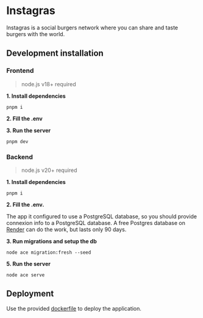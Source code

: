 # Instagras

Instagras is a social burgers network where you can share and taste burgers with the world.

## Development installation

### Frontend

> node.js v18+ required

**1. Install dependencies**

```
pnpm i
```

**2. Fill the .env**

**3. Run the server**

```
pnpm dev
```

### Backend

> node.js v20+ required

**1. Install dependencies**

```
pnpm i
```

**2. Fill the .env.**

The app it configured to use a PostgreSQL database, so you should provide connexion info to a PostgreSQL database.
A free Postgres database on [Render](https://render.com) can do the work, but lasts only 90 days.

**3. Run migrations and setup the db**

```
node ace migration:fresh --seed
```

**5. Run the server**

```
node ace serve
```

## Deployment

Use the provided [dockerfile](./Dockerfile) to deploy the application.
